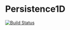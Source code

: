 # Persistence1D

[![Build Status](https://travis-ci.org/jagot/Persistence1D.jl.svg?branch=master)](https://travis-ci.org/jagot/Persistence1D.jl)

